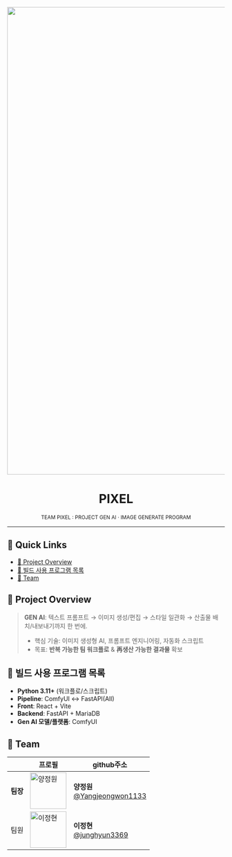 <!-- 팀 대표 이미지 / 배너 -->
<p align="center">
  <!-- assets/banner.png 경로 또는 업로드 URL로 교체 -->
  <img width="1920" height="1080" alt="image" src="https://github.com/user-attachments/assets/c2a3dfa2-3779-4d05-ab31-249d21aa8a18" />
</p>

<h1 align="center">PIXEL</h1>
<p align="center"><sub>TEAM PIXEL : PROJECT GEN AI · IMAGE GENERATE PROGRAM</sub></p>


---

## 📌 Quick Links
- [🧭 Project Overview](#-project-overview)
- [🧰 빌드 사용 프로그램 목록](#-빌드-사용-프로그램-목록)
- [👥 Team](#-team)




## 🧭 Project Overview
> **GEN AI**: 텍스트 프롬프트 → 이미지 생성/편집 → 스타일 일관화 → 산출물 배치/내보내기까지 한 번에.
> - 핵심 기술: 이미지 생성형 AI, 프롬프트 엔지니어링, 자동화 스크립트
> - 목표: **반복 가능한 팀 워크플로** & **再생산 가능한 결과물** 확보


## 🧰 빌드 사용 프로그램 목록
- **Python 3.11+** (워크플로/스크립트)
- **Pipeline**: ComfyUI ↔ FastAPI(All)
- **Front**: React + Vite
- **Backend**: FastAPI + MariaDB
- **Gen AI 모델/플랫폼**: ComfyUI



## 👥 Team


| | 프로필 | github주소 |
|---|---|---|
| **팀장** | <a href="https://github.com/Yangjeongwon1133"><img src="https://github.com/Yangjeongwon1133.png" width="84" alt="양정원"/></a> | **양정원**<br>[@Yangjeongwon1133](https://github.com/Yangjeongwon1133) |
| 팀원 | <a href="https://github.com/junghyun3369"><img src="https://github.com/junghyun3369.png" width="84" alt="이정현"/></a> | **이정현**<br>[@junghyun3369](https://github.com/junghyun3369) |











<!--

**Here are some ideas to get you started:**

🙋‍♀️ A short introduction - what is your organization all about?
🌈 Contribution guidelines - how can the community get involved?
👩‍💻 Useful resources - where can the community find your docs? Is there anything else the community should know?
🍿 Fun facts - what does your team eat for breakfast?
🧙 Remember, you can do mighty things with the power of [Markdown](https://docs.github.com/github/writing-on-github/getting-started-with-writing-and-formatting-on-github/basic-writing-and-formatting-syntax)
-->
